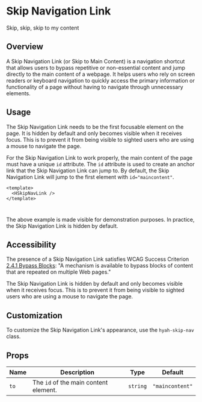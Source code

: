 <script setup>
  import { HSkipNavLink } from 'hyah-vue'
</script>

# Skip Navigation Link

Skip, skip, skip to my content

## Overview

A Skip Navigation Link (or Skip to Main Content) is a navigation shortcut that allows users to bypass repetitive or non-essential content and jump directly to the main content of a webpage. It helps users who rely on screen readers or keyboard navigation to quickly access the primary information or functionality of a page without having to navigate through unnecessary elements.

## Usage

The Skip Navigation Link needs to be the first focusable element on the page. It is hidden by default and only becomes visible when it receives focus. This is to prevent it from being visible to sighted users who are using a mouse to navigate the page.

For the Skip Navigation Link to work properly, the main content of the page must have a unique `id` attribute. The `id` attribute is used to create an anchor link that the Skip Navigation Link can jump to. By default, the Skip Navigation Link will jump to the first element with `id="maincontent"`.

```vue
<template>
  <HSkipNavLink />
</template>
```

<div style="margin: 40px 0;">
  <HSkipNavLink style="position: initial; opacity: 1; border-radius: 4px" />
</div>

The above example is made visible for demonstration purposes. In practice, the Skip Navigation Link is hidden by default.

## Accessibility

The presence of a Skip Navigation Link satisfies WCAG Success Criterion [2.4.1 Bypass Blocks](https://www.w3.org/TR/UNDERSTANDING-WCAG20/navigation-mechanisms-skip.html): "A mechanism is available to bypass blocks of content that are repeated on multiple Web pages."

The Skip Navigation Link is hidden by default and only becomes visible when it receives focus. This is to prevent it from being visible to sighted users who are using a mouse to navigate the page.

## Customization

To customize the Skip Navigation Link's appearance, use the `hyah-skip-nav` class.

## Props

| Name | Description                           | Type     | Default         |
| ---- | ------------------------------------- | -------- | --------------- |
| `to` | The `id` of the main content element. | `string` | `"maincontent"` |
